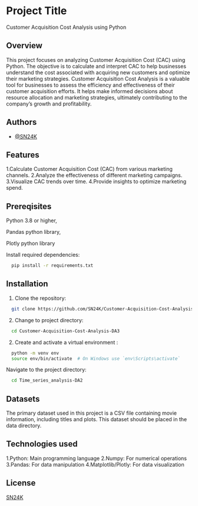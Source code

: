 
# Project Title

Customer Acquisition Cost Analysis using Python 

## Overview

This project focuses on analyzing Customer Acquisition Cost (CAC) using Python. The objective is to calculate and interpret CAC to help businesses understand the cost associated with acquiring new customers and optimize their marketing strategies.
Customer Acquisition Cost Analysis is a valuable tool for businesses to assess the efficiency and effectiveness of their customer acquisition efforts. It helps make informed decisions about resource allocation and marketing strategies, ultimately contributing to the company’s growth and profitability.


## Authors

- [@SN24K](https://github.com/SN24K)



## Features

1.Calculate Customer Acquisition Cost (CAC) from various marketing channels.
2.Analyze the effectiveness of different marketing campaigns.
3.Visualize CAC trends over time.
4.Provide insights to optimize marketing spend.



## Prereqisites

Python 3.8 or higher,

Pandas python library,

Plotly python library



Install required dependencies:

```bash
  pip install -r requirements.txt
```

## Installation

1. Clone the repository:

```bash
  git clone https://github.com/SN24K/Customer-Acquisition-Cost-Analysis-DA3.git
```
2. Change to project directory:
```bash
  cd Customer-Acquisition-Cost-Analysis-DA3
```
2. Create and activate a virtual environment :
   
```bash
  python -m venv env
  source env/bin/activate  # On Windows use `env\Scripts\activate`
```

Navigate to the project directory:

```bash
  cd Time_series_analysis-DA2
```

## Datasets
The primary dataset used in this project is a CSV file containing movie information, including titles and plots. This dataset should be placed in the data directory.

## Technologies used

1.Python: Main programming language
2.Numpy: For numerical operations
3.Pandas: For data manipulation
4.Matplotlib/Plotly: For data visualization



## License

[SN24K](https://github.com/SN24K)
